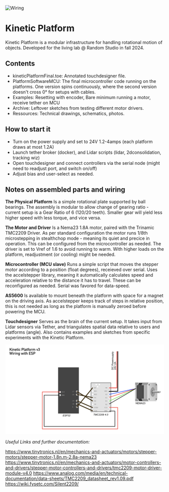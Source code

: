 <img width="989" alt="Wiring" src="https://github.com/RandomStudio/kineticPlatform/blob/main/Ressources/2.png">

# Kinetic Platform
Kinetic Platform is a modular infrastructure for handling rotational motion of objects. Developed for the living lab @ Random Studio in fall 2024.

## Contents
- kineticPlatformFinal.toe: Annotated touchdesigner file.
- PlatformSoftwareMCU: The final microcontroller code running on the platforms. One version spins continuously, where the second version doesn't cross 0° for setups with cables.
- Examples: Resetting with encoder, Bare minimum running a motor, receive tether on MCU
- Archive: Leftover sketches from testing different motor drivers.
- Ressources: Technical drawings, schematics, photos.


## How to start it
- Turn on the power supply and set to 24V 1.2-4amps (each platform draws at most 1.2A)
- Launch tether broker (docker), and Lidar scripts (lidar, 2dconsolidation, tracking wiz)
- Open touchdesigner and connect controllers via the serial node (might need to readjust port, and switch on/off)
- Adjust bias and user-select as needed.

## Notes on assembled parts and wiring
**The Physical Platform**
Is a simple rotational plate supported by ball bearings. The assembly is modular to allow change of gearing ratio - current setup is a Gear Ratio of 6 (120/20 teeth). Smaller gear will yield less higher speed with less torque, and vice versa.

**The Motor and Driver**
Is a Nema23 1.8A motor, paired with the Trinamic TMC2209 Driver. As per standard configuration the motor runs 1/8th microstepping in stealthchop mode - meaning its quiet and precice in operation. This can be configured from the microcontroller as needed. The driver is set to Vref of 1.6 to avoid running to warm. With higher loads on the platform, readjustment (or cooling) might be needed.

**Microcontroller (MCU slave)**
Runs a simple script that moves the stepper motor according to a position (float degrees), receieved over serial. Uses the accelstepper library, meaning it automatically calculates speed and acceleration relative to the distance it has to travel. These can be reconfigured as needed. Serial was favored for data-speed.

**AS5600**
Is available to mount beneath the platform with space for a magnet on the driving axis. As accelstepper keeps track of steps in relative position, this is not needed as long as the platform is manually zeroed before powering the MCU.

**Touchdesigner**
Serves as the brain of the current setup. It takes input from Lidar sensors via Tether, and triangulates spatial data relative to users and platforms (angle). Also contains examples and sketches from specific experiments with the Kinetic Platform.




<img width="989" alt="Wiring" src="https://github.com/RandomStudio/kineticPlatform/blob/main/Ressources/Wiring%20ESP.png">

*Useful Links and further documentation:*

https://www.tinytronics.nl/en/mechanics-and-actuators/motors/stepper-motors/stepper-motor-1.8n.m-2.8a-nema23
https://www.tinytronics.nl/en/mechanics-and-actuators/motor-controllers-and-drivers/stepper-motor-controllers-and-drivers/tmc2209-motor-driver-module-v4.0
https://www.analog.com/media/en/technical-documentation/data-sheets/TMC2209_datasheet_rev1.09.pdf
https://wiki.fysetc.com/Silent2209/

